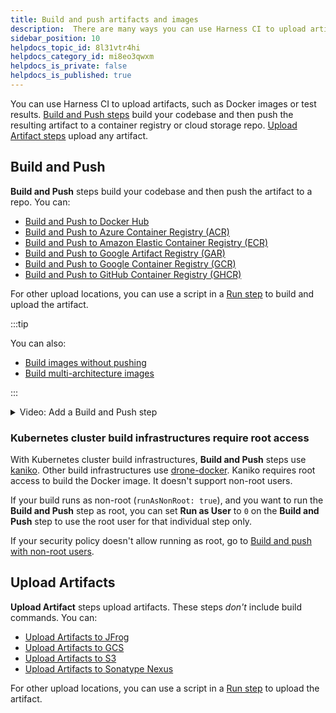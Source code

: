 ```yaml
---
title: Build and push artifacts and images
description:  There are many ways you can use Harness CI to upload artifacts.
sidebar_position: 10
helpdocs_topic_id: 8l31vtr4hi
helpdocs_category_id: mi8eo3qwxm
helpdocs_is_private: false
helpdocs_is_published: true
---
```


You can use Harness CI to upload artifacts, such as Docker images or test results. [Build and Push steps](#build-and-push) build your codebase and then push the resulting artifact to a container registry or cloud storage repo. [Upload Artifact steps](#upload-artifacts) upload any artifact.

## Build and Push

**Build and Push** steps build your codebase and then push the artifact to a repo. You can:

* [Build and Push to Docker Hub](/docs/continuous-integration/use-ci/build-and-upload-artifacts/build-and-push-to-docker-hub-step-settings.md)
* [Build and Push to Azure Container Registry (ACR)](/docs/continuous-integration/use-ci/build-and-upload-artifacts/build-and-push-to-acr.md)
* [Build and Push to Amazon Elastic Container Registry (ECR)](/docs/continuous-integration/use-ci/build-and-upload-artifacts/build-and-push-to-ecr-step-settings.md)
* [Build and Push to Google Artifact Registry (GAR)](/docs/continuous-integration/use-ci/build-and-upload-artifacts/build-and-push-to-gar.md)
* [Build and Push to Google Container Registry (GCR)](/docs/continuous-integration/use-ci/build-and-upload-artifacts/build-and-push-to-gcr.md)
* [Build and Push to GitHub Container Registry (GHCR)](/docs/continuous-integration/use-ci/build-and-upload-artifacts/build-and-push-to-ghcr.md)

For other upload locations, you can use a script in a [Run step](/docs/continuous-integration/use-ci/run-ci-scripts/run-step-settings.md) to build and upload the artifact.

:::tip

You can also:

* [Build images without pushing](/docs/continuous-integration/use-ci/build-and-upload-artifacts/build-without-push.md)
* [Build multi-architecture images](/docs/continuous-integration/use-ci/build-and-upload-artifacts/build-multi-arch.md)

:::

<details>
<summary>Video: Add a Build and Push step</summary>

The following video demonstrates how to add a Build and Push step to a Harness CI pipeline.

<docvideo src="https://www.youtube.com/embed/v3A4kF1Upqo?feature=oembed" />

<!-- div class="hd--embed" data-provider="YouTube" data-thumbnail="https://i.ytimg.com/vi/v3A4kF1Upqo/hqdefault.jpg"><iframe width="200" height="150" src="https://www.youtube.com/embed/v3A4kF1Upqo?feature=oembed" frameborder="0" allow="accelerometer; autoplay; clipboard-write; encrypted-media; gyroscope; picture-in-picture" allowfullscreen=""></iframe></div -->

</details>

### Kubernetes cluster build infrastructures require root access

With Kubernetes cluster build infrastructures, **Build and Push** steps use [kaniko](https://github.com/GoogleContainerTools/kaniko/blob/main/README.md). Other build infrastructures use [drone-docker](https://github.com/drone-plugins/drone-docker/blob/master/README.md). Kaniko requires root access to build the Docker image. It doesn't support non-root users.

If your build runs as non-root (`runAsNonRoot: true`), and you want to run the **Build and Push** step as root, you can set **Run as User** to `0` on the **Build and Push** step to use the root user for that individual step only.

If your security policy doesn't allow running as root, go to [Build and push with non-root users](/docs/continuous-integration/use-ci/build-and-upload-artifacts/build-and-push-nonroot.md).

## Upload Artifacts

**Upload Artifact** steps upload artifacts. These steps *don't* include build commands. You can:

* [Upload Artifacts to JFrog](/docs/continuous-integration/use-ci/build-and-upload-artifacts/upload-artifacts-to-jfrog.md)
* [Upload Artifacts to GCS](/docs/continuous-integration/use-ci/build-and-upload-artifacts/upload-artifacts-to-gcs-step-settings.md)
* [Upload Artifacts to S3](/docs/continuous-integration/use-ci/build-and-upload-artifacts/upload-artifacts-to-s-3-step-settings.md)
* [Upload Artifacts to Sonatype Nexus](/docs/continuous-integration/use-ci/build-and-upload-artifacts/upload-artifacts-to-sonatype-nexus.md)

For other upload locations, you can use a script in a [Run step](/docs/continuous-integration/use-ci/run-ci-scripts/run-step-settings.md) to upload the artifact.

